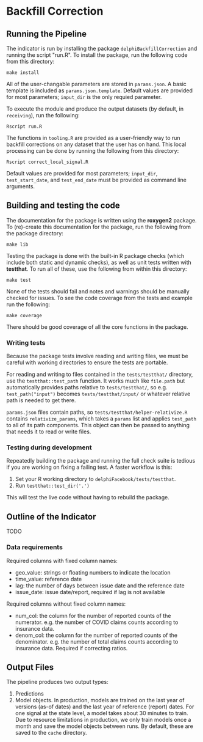 # Backfill Correction

## Running the Pipeline

The indicator is run by installing the package `delphiBackfillCorrection` and
running the script "run.R". To install the package, run the following code
from this directory:

```
make install
```

All of the user-changable parameters are stored in `params.json`. A basic
template is included as `params.json.template`. Default values are provided
for most parameters; `input_dir` is the only requied parameter.

To execute the module and produce the output datasets (by default, in
`receiving`), run the following:

```
Rscript run.R
```

The functions in `tooling.R` are provided as a user-friendly way to run
backfill corrections on any dataset that the user has on hand. This local
processing can be done by running the following from this directory:

```
Rscript correct_local_signal.R
```

Default values are provided for most parameters; `input_dir`,
`test_start_date`, and `test_end_date` must be provided as command line
arguments.

## Building and testing the code

The documentation for the package is written using the **roxygen2** package. To
(re)-create this documentation for the package, run the following from the package
directory:

```
make lib
```

Testing the package is done with the built-in R package checks (which include
both static and dynamic checks), as well as unit tests written with
**testthat**. To run all of these, use the following from within this
directory:

```
make test
```

None of the tests should fail and notes and warnings should be manually
checked for issues. To see the code coverage from the tests and example run
the following:

```
make coverage
```

There should be good coverage of all the core functions in the package.

### Writing tests

Because the package tests involve reading and writing files, we must be
careful with working directories to ensure the tests are portable.

For reading and writing to files contained in the `tests/testthat/` directory,
use the `testthat::test_path` function. It works much like `file.path` but
automatically provides paths relative to `tests/testthat/`, so e.g.
`test_path("input")` becomes `tests/testthat/input/` or whatever relative path
is needed to get there.

`params.json` files contain paths, so `tests/testthat/helper-relativize.R`
contains `relativize_params`, which takes a `params` list and applies
`test_path` to all of its path components. This object can then be passed to
anything that needs it to read or write files.

### Testing during development

Repeatedly building the package and running the full check suite is tedious if
you are working on fixing a failing test. A faster workflow is this:

1. Set your R working directory to `delphiFacebook/tests/testthat`.
2. Run `testthat::test_dir('.')`

This will test the live code without having to rebuild the package.

## Outline of the Indicator

TODO

### Data requirements

Required columns with fixed column names:

- geo_value: strings or floating numbers to indicate the location
- time_value: reference date
- lag: the number of days between issue date and the reference date
- issue_date: issue date/report, required if lag is not available

Required columns without fixed column names:

- num_col: the column for the number of reported counts of the numerator. e.g.
  the number of COVID claims counts according to insurance data.
- denom_col: the column for the number of reported counts of the denominator.
  e.g. the number of total claims counts according to insurance data. Required
  if correcting ratios.

## Output Files

The pipeline produces two output types:

1. Predictions
2. Model objects. In production, models are trained on the last year of
   versions (as-of dates) and the last year of reference (report) dates. For
   one signal at the state level, a model takes about 30 minutes to train. Due
   to resource limitations in production, we only train models once a month
   and save the model objects between runs. By default, these are saved to the
   `cache` directory.
